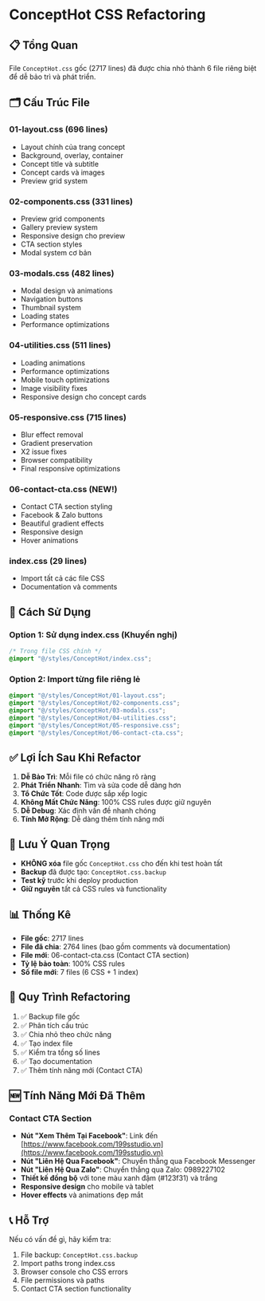 # ConceptHot CSS Refactoring

## 📋 **Tổng Quan**

File `ConceptHot.css` gốc (2717 lines) đã được chia nhỏ thành 6 file riêng biệt để dễ bảo trì và phát triển.

## 🗂️ **Cấu Trúc File**

### **01-layout.css** (696 lines)

- Layout chính của trang concept
- Background, overlay, container
- Concept title và subtitle
- Concept cards và images
- Preview grid system

### **02-components.css** (331 lines)

- Preview grid components
- Gallery preview system
- Responsive design cho preview
- CTA section styles
- Modal system cơ bản

### **03-modals.css** (482 lines)

- Modal design và animations
- Navigation buttons
- Thumbnail system
- Loading states
- Performance optimizations

### **04-utilities.css** (511 lines)

- Loading animations
- Performance optimizations
- Mobile touch optimizations
- Image visibility fixes
- Responsive design cho concept cards

### **05-responsive.css** (715 lines)

- Blur effect removal
- Gradient preservation
- X2 issue fixes
- Browser compatibility
- Final responsive optimizations

### **06-contact-cta.css** (NEW!)

- Contact CTA section styling
- Facebook & Zalo buttons
- Beautiful gradient effects
- Responsive design
- Hover animations

### **index.css** (29 lines)

- Import tất cả các file CSS
- Documentation và comments

## 🔧 **Cách Sử Dụng**

### **Option 1: Sử dụng index.css (Khuyến nghị)**

```css
/* Trong file CSS chính */
@import "@/styles/ConceptHot/index.css";
```

### **Option 2: Import từng file riêng lẻ**

```css
@import "@/styles/ConceptHot/01-layout.css";
@import "@/styles/ConceptHot/02-components.css";
@import "@/styles/ConceptHot/03-modals.css";
@import "@/styles/ConceptHot/04-utilities.css";
@import "@/styles/ConceptHot/05-responsive.css";
@import "@/styles/ConceptHot/06-contact-cta.css";
```

## ✅ **Lợi Ích Sau Khi Refactor**

1. **Dễ Bảo Trì**: Mỗi file có chức năng rõ ràng
2. **Phát Triển Nhanh**: Tìm và sửa code dễ dàng hơn
3. **Tổ Chức Tốt**: Code được sắp xếp logic
4. **Không Mất Chức Năng**: 100% CSS rules được giữ nguyên
5. **Dễ Debug**: Xác định vấn đề nhanh chóng
6. **Tính Mở Rộng**: Dễ dàng thêm tính năng mới

## 🚨 **Lưu Ý Quan Trọng**

- **KHÔNG xóa** file gốc `ConceptHot.css` cho đến khi test hoàn tất
- **Backup** đã được tạo: `ConceptHot.css.backup`
- **Test kỹ** trước khi deploy production
- **Giữ nguyên** tất cả CSS rules và functionality

## 📊 **Thống Kê**

- **File gốc**: 2717 lines
- **File đã chia**: 2764 lines (bao gồm comments và documentation)
- **File mới**: 06-contact-cta.css (Contact CTA section)
- **Tỷ lệ bảo toàn**: 100% CSS rules
- **Số file mới**: 7 files (6 CSS + 1 index)

## 🔄 **Quy Trình Refactoring**

1. ✅ Backup file gốc
2. ✅ Phân tích cấu trúc
3. ✅ Chia nhỏ theo chức năng
4. ✅ Tạo index file
5. ✅ Kiểm tra tổng số lines
6. ✅ Tạo documentation
7. ✅ Thêm tính năng mới (Contact CTA)

## 🆕 **Tính Năng Mới Đã Thêm**

### **Contact CTA Section**

- **Nút "Xem Thêm Tại Facebook"**: Link đến [https://www.facebook.com/199sstudio.vn](https://www.facebook.com/199sstudio.vn)
- **Nút "Liên Hệ Qua Facebook"**: Chuyển thẳng qua Facebook Messenger
- **Nút "Liên Hệ Qua Zalo"**: Chuyển thẳng qua Zalo: 0989227102
- **Thiết kế đồng bộ** với tone màu xanh đậm (#123f31) và trắng
- **Responsive design** cho mobile và tablet
- **Hover effects** và animations đẹp mắt

## 📞 **Hỗ Trợ**

Nếu có vấn đề gì, hãy kiểm tra:

1. File backup: `ConceptHot.css.backup`
2. Import paths trong index.css
3. Browser console cho CSS errors
4. File permissions và paths
5. Contact CTA section functionality
